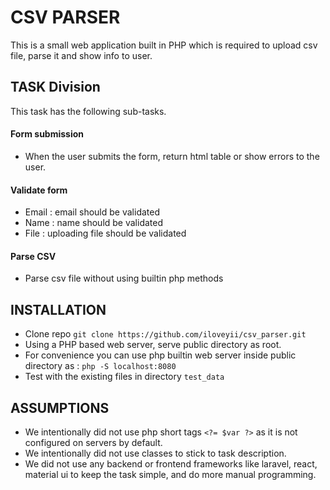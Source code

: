 # CSV PARSER

This is a small web application built in PHP which is required to upload csv file, parse it and show info to user.



## TASK Division
 This task has the following sub-tasks.
#### Form submission
- When the user submits the form, return html table or show errors to the user.



#### Validate form
- Email : email should be validated
- Name : name should be validated
- File : uploading file should be validated



#### Parse CSV 
- Parse csv file without using builtin php methods


## INSTALLATION
- Clone repo `git clone https://github.com/iloveyii/csv_parser.git`
- Using a PHP based web server, serve public directory as root.
- For convenience you can use php builtin web server inside public directory as :
`php -S localhost:8080 `
- Test with the existing files in directory `test_data`

## ASSUMPTIONS
- We intentionally did not use php short tags `<?= $var ?>` as it is not configured on servers by default.
- We intentionally did not use classes to stick to task description.
- We did not use any backend or frontend frameworks like laravel, react, material ui to keep the task simple, 
and do more manual programming.
